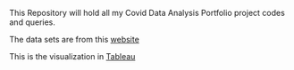 This Repository will hold all my Covid Data Analysis Portfolio project codes and queries.

The data sets are from this <a href= "https://ourworldindata.org/covid-deaths"> website </a>

This is the visualization in <a href="https://public.tableau.com/app/profile/onyedika.obiakarije/viz/BikeStore_InterractiveDashbord/Dashboard1">Tableau</a>
